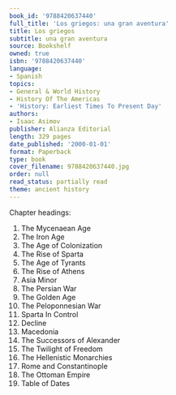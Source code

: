 ```yaml
---
book_id: '9788420637440'
full_title: 'Los griegos: una gran aventura'
title: Los griegos
subtitle: una gran aventura
source: Bookshelf
owned: true
isbn: '9788420637440'
language:
- Spanish
topics:
- General & World History
- History Of The Americas
- 'History: Earliest Times To Present Day'
authors:
- Isaac Asimov
publisher: Alianza Editorial
length: 329 pages
date_published: '2000-01-01'
format: Paperback
type: book
cover_filename: 9788420637440.jpg
order: null
read_status: partially read
theme: ancient history
---
```

Chapter headings:
1. The Mycenaean Age
2. The Iron Age
3. The Age of Colonization
4. The Rise of Sparta
5. The Age of Tyrants
6. The Rise of Athens
7. Asia Minor
8. The Persian War
9. The Golden Age
10. The Peloponnesian War
11. Sparta In Control
12. Decline
13. Macedonia
14. The Successors of Alexander
15. The Twilight of Freedom
16. The Hellenistic Monarchies
17. Rome and Constantinople
18. The Ottoman Empire
19. Table of Dates
